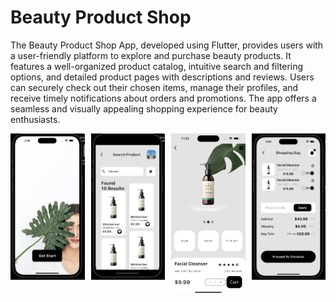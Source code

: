 # Beauty Product Shop

The Beauty Product Shop App, developed using Flutter, provides users with a user-friendly platform to explore and purchase beauty products. It features a well-organized product catalog, intuitive search and filtering options, and detailed product pages with descriptions and reviews. Users can securely check out their chosen items, manage their profiles, and receive timely notifications about orders and promotions. The app offers a seamless and visually appealing shopping experience for beauty enthusiasts.

<div style="display: flex; justify-content: center; gap: 10px;">
  <div>
    <img src="https://github.com/mfagri/Beauty_Product_Shop_App/blob/main/Screenshot%202023-08-25%20at%2014.18.28.png" alt="Screenshot 1" width="200">
  </div>
  <div>
    <img src="https://github.com/mfagri/Beauty_Product_Shop_App/blob/main/Screenshot%202023-08-25%20at%2014.18.21.png" alt="Screenshot 2" width="200">
  </div>
  <div>
    <img src="https://github.com/mfagri/Beauty_Product_Shop_App/blob/main/Simulator%20Screen%20Shot%20-%20iPhone%2014%20Pro%20Max%20-%202023-08-24%20at%2023.23.57.png" alt="Screenshot 3" width="200">
  </div>
  <div>
    <img src="https://github.com/mfagri/Beauty_Product_Shop_App/blob/main/Screenshot%202023-08-25%20at%2017.01.33.png" alt="Screenshot 4" width="200">
  </div>
</div>


